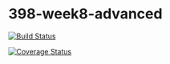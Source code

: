 # 398-week8-advanced

[![Build Status](https://travis-ci.org/eguldan/398-week8-advanced.svg?branch=master)](https://travis-ci.org/eguldan/398-week8-advanced)


[![Coverage Status](https://coveralls.io/repos/github/eguldan/398-week8-advanced/badge.svg?branch=master)](https://coveralls.io/github/eguldan/398-week8-advanced?branch=master)
